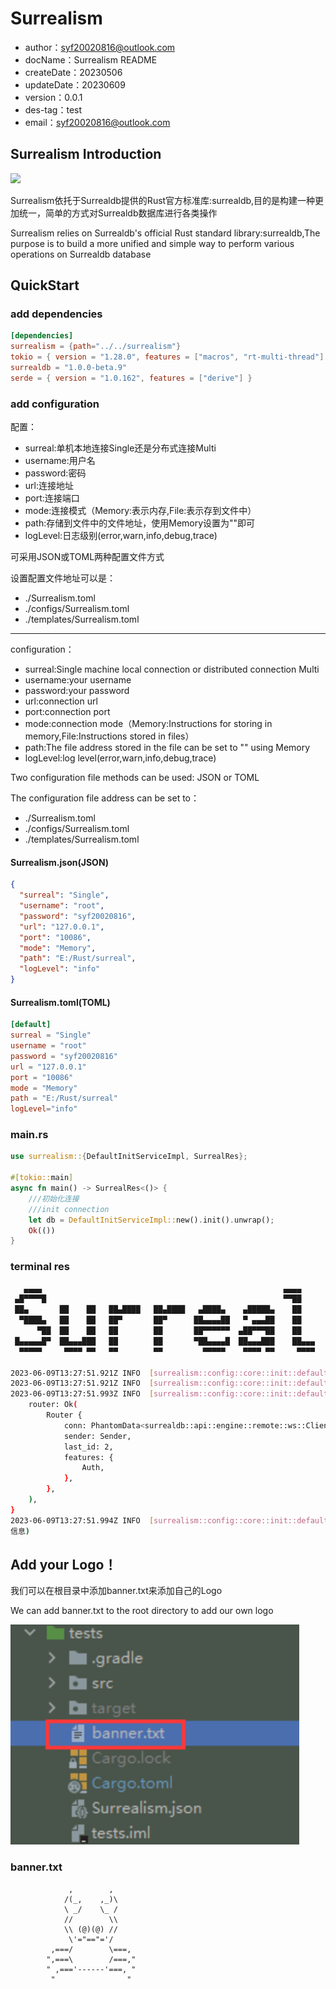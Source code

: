 # Surrealism

- author：syf20020816@outlook.com
- docName：Surrealism README
- createDate：20230506
- updateDate：20230609
- version：0.0.1
- des-tag：test
- email：syf20020816@outlook.com

## Surrealism Introduction

<img src="https://github.com/syf20020816/Surrealism/blob/main/README/imgs/logo.png" />

Surrealism依托于Surrealdb提供的Rust官方标准库:surrealdb,目的是构建一种更加统一，简单的方式对Surrealdb数据库进行各类操作

Surrealism relies on Surrealdb's official Rust standard library:surrealdb,The purpose is to build a more unified and simple way to perform various operations on Surrealdb database

## QuickStart

### add dependencies

```toml
[dependencies]
surrealism = {path="../../surrealism"}
tokio = { version = "1.28.0", features = ["macros", "rt-multi-thread"] }
surrealdb = "1.0.0-beta.9"
serde = { version = "1.0.162", features = ["derive"] }
```

### add configuration
配置：
- surreal:单机本地连接Single还是分布式连接Multi
- username:用户名
- password:密码
- url:连接地址
- port:连接端口
- mode:连接模式（Memory:表示内存,File:表示存到文件中）
- path:存储到文件中的文件地址，使用Memory设置为""即可
- logLevel:日志级别(error,warn,info,debug,trace)

可采用JSON或TOML两种配置文件方式

设置配置文件地址可以是：
- ./Surrealism.toml
- ./configs/Surrealism.toml
- ./templates/Surrealism.toml

<hr>

configuration：

- surreal:Single machine local connection or distributed connection Multi
- username:your username
- password:your password
- url:connection url
- port:connection port
- mode:connection mode（Memory:Instructions for storing in memory,File:Instructions stored in files）
- path:The file address stored in the file can be set to "" using Memory
- logLevel:log level(error,warn,info,debug,trace)

Two configuration file methods can be used: JSON or TOML

The configuration file address can be set to：

- ./Surrealism.toml
- ./configs/Surrealism.toml
- ./templates/Surrealism.toml

#### Surrealism.json(JSON)
```json
{
  "surreal": "Single",
  "username": "root",
  "password": "syf20020816",
  "url": "127.0.0.1",
  "port": "10086",
  "mode": "Memory",
  "path": "E:/Rust/surreal",
  "logLevel": "info"
}
```
#### Surrealism.toml(TOML)
```toml
[default]
surreal = "Single"
username = "root"
password = "syf20020816"
url = "127.0.0.1"
port = "10086"
mode = "Memory"
path = "E:/Rust/surreal"
logLevel="info"
```

### main.rs

```rust
use surrealism::{DefaultInitServiceImpl, SurrealRes};

#[tokio::main]
async fn main() -> SurrealRes<()> {
    ///初始化连接
    ///init connection
    let db = DefaultInitServiceImpl::new().init().unwrap();
    Ok(())
}

```

### terminal res

```bash
   ▄▄▄▄                                                      ▄▄▄▄         ██
 ▄█▀▀▀▀█                                                     ▀▀██         ▀▀
 ██▄       ██    ██   ██▄████   ██▄████   ▄████▄    ▄█████▄    ██       ████     ▄▄█████▄  ████▄██▄
  ▀████▄   ██    ██   ██▀       ██▀      ██▄▄▄▄██   ▀ ▄▄▄██    ██         ██     ██▄▄▄▄ ▀  ██ ██ ██
      ▀██  ██    ██   ██        ██       ██▀▀▀▀▀▀  ▄██▀▀▀██    ██         ██      ▀▀▀▀██▄  ██ ██ ██
 █▄▄▄▄▄█▀  ██▄▄▄███   ██        ██       ▀██▄▄▄▄█  ██▄▄▄███    ██▄▄▄   ▄▄▄██▄▄▄  █▄▄▄▄▄██  ██ ██ ██
  ▀▀▀▀▀     ▀▀▀▀ ▀▀   ▀▀        ▀▀         ▀▀▀▀▀    ▀▀▀▀ ▀▀     ▀▀▀▀   ▀▀▀▀▀▀▀▀   ▀▀▀▀▀▀   ▀▀ ▀▀ ▀▀

2023-06-09T13:27:51.921Z INFO  [surrealism::config::core::init::default_init_service_impl] Configuration Initialization over(配置初始化完成)
2023-06-09T13:27:51.921Z INFO  [surrealism::config::core::init::default_init_service_impl] Connection Initialization start(初始化连接检测开始)
2023-06-09T13:27:51.993Z INFO  [surrealism::config::core::init::default_init_service_impl] Version {
    router: Ok(
        Router {
            conn: PhantomData<surrealdb::api::engine::remote::ws::Client>,
            sender: Sender,
            last_id: 2,
            features: {
                Auth,
            },
        },
    ),
}
2023-06-09T13:27:51.994Z INFO  [surrealism::config::core::init::default_init_service_impl] Connection Initialization over , Pay attention to checking the connection detection information above(初始化连接检测结束,注意查看上方连接检测
信息)
```

## Add your Logo！

我们可以在根目录中添加banner.txt来添加自己的Logo

We can add banner.txt to the root directory to add our own logo

<img src="./README/imgs/image-20230528171345821.svg" />

### banner.txt

```
             ,        ,
            /(_,    ,_)\
            \ _/    \_ /
            //        \\
            \\ (@)(@) //
             \'="=="='/
         ,===/        \===,
        ",===\        /===,"
        " ,==='------'===, "
         "                "

```


